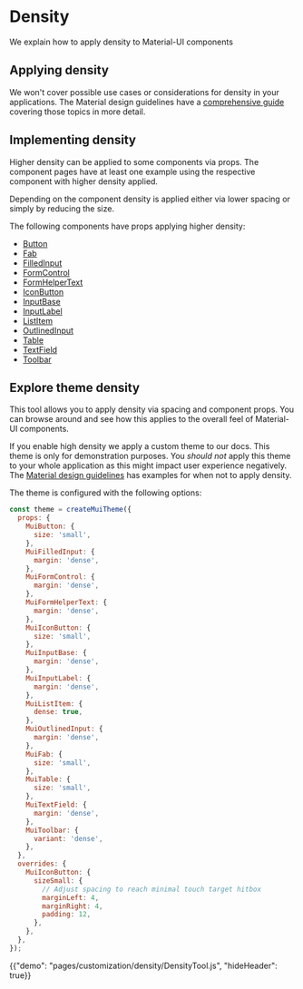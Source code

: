 # Density

<p class="description">We explain how to apply density to Material-UI components</p>

## Applying density

We won't cover possible use cases or considerations for density in your applications.
The Material design guidelines have a [comprehensive guide](https://material.io/design/layout/applying-density.html#typographic-density) covering those topics in more detail.

## Implementing density

Higher density can be applied to some components via props. The component pages
have at least one example using the respective component with higher density applied.

Depending on the component density is applied either via lower spacing or simply by
reducing the size.

The following components have props applying higher density:

- [Button](/api/button)
- [Fab](/api/fab)
- [FilledInput](/api/filled-input)
- [FormControl](/api/form-control)
- [FormHelperText](/api/form-helper-text)
- [IconButton](/api/icon-button)
- [InputBase](/api/input-base)
- [InputLabel](/api/input-label)
- [ListItem](/api/list-item)
- [OutlinedInput](/api/outlined-input)
- [Table](/api/table)
- [TextField](/api/text-field)
- [Toolbar](/api/toolbar)

## Explore theme density

This tool allows you to apply density via spacing and component props. You can browse
around and see how this applies to the overall feel of Material-UI components.

If you enable high density we apply a custom theme to our docs. This theme is only
for demonstration purposes. You _should not_ apply this theme to your whole application
as this might impact user experience negatively. The [Material design guidelines](https://material.io/design/layout/applying-density.html#typographic-density) has examples
for when not to apply density.

The theme is configured with the following options:

```js
const theme = createMuiTheme({
  props: {
    MuiButton: {
      size: 'small',
    },
    MuiFilledInput: {
      margin: 'dense',
    },
    MuiFormControl: {
      margin: 'dense',
    },
    MuiFormHelperText: {
      margin: 'dense',
    },
    MuiIconButton: {
      size: 'small',
    },
    MuiInputBase: {
      margin: 'dense',
    },
    MuiInputLabel: {
      margin: 'dense',
    },
    MuiListItem: {
      dense: true,
    },
    MuiOutlinedInput: {
      margin: 'dense',
    },
    MuiFab: {
      size: 'small',
    },
    MuiTable: {
      size: 'small',
    },
    MuiTextField: {
      margin: 'dense',
    },
    MuiToolbar: {
      variant: 'dense',
    },
  },
  overrides: {
    MuiIconButton: {
      sizeSmall: {
        // Adjust spacing to reach minimal touch target hitbox
        marginLeft: 4,
        marginRight: 4,
        padding: 12,
      },
    },
  },
});
```

{{"demo": "pages/customization/density/DensityTool.js", "hideHeader": true}}
